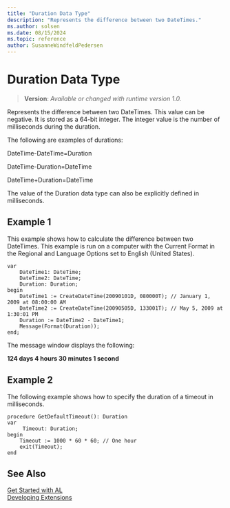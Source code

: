 ```yaml
---
title: "Duration Data Type"
description: "Represents the difference between two DateTimes."
ms.author: solsen
ms.date: 08/15/2024
ms.topic: reference
author: SusanneWindfeldPedersen
---
```

[//]: # (START>DO_NOT_EDIT)
[//]: # (IMPORTANT:Do not edit any of the content between here and the END>DO_NOT_EDIT.)
[//]: # (Any modifications should be made in the .xml files in the ModernDev repo.)
# Duration Data Type
> **Version**: _Available or changed with runtime version 1.0._

Represents the difference between two DateTimes. This value can be negative. It is stored as a 64-bit integer. The integer value is the number of milliseconds during the duration.




[//]: # (IMPORTANT: END>DO_NOT_EDIT)

The following are examples of durations:  
  
 DateTime-DateTime=Duration  
  
 DateTime-Duration=DateTime  
  
 DateTime+Duration=DateTime  
  
The value of the Duration data type can also be explicitly defined in milliseconds.

## Example 1

This example shows how to calculate the difference between two DateTimes. This example is run on a computer with the Current Format in the Regional and Language Options set to English (United States).  
  
```al
var
    DateTime1: DateTime;
    DateTime2: DateTime;
    Duration: Duration;
begin
    DateTime1 := CreateDateTime(20090101D, 080000T); // January 1, 2009 at 08:00:00 AM  
    DateTime2 := CreateDateTime(20090505D, 133001T); // May 5, 2009 at 1:30:01 PM  
    Duration := DateTime2 - DateTime1;  
    Message(Format(Duration));  
end;
```  
  
The message window displays the following:  
  
**124 days 4 hours 30 minutes 1 second**  

## Example 2

The following example shows how to specify the duration of a timeout in milliseconds. 

```al
procedure GetDefaultTimeout(): Duration
var
     Timeout: Duration;
begin
    Timeout := 1000 * 60 * 60; // One hour
    exit(Timeout);
end
```

## See Also
[Get Started with AL](../../devenv-get-started.md)  
[Developing Extensions](../../devenv-dev-overview.md)  